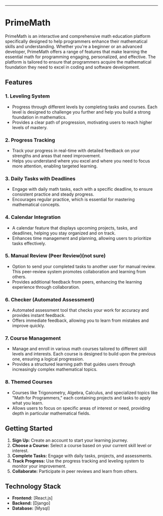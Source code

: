 

---

# **PrimeMath**

PrimeMath is an interactive and comprehensive math education platform specifically designed to help programmers enhance their mathematical skills and understanding. Whether you're a beginner or an advanced developer, PrimeMath offers a range of features that make learning the essential math for programming engaging, personalized, and effective. The platform is tailored to ensure that programmers acquire the mathematical foundation they need to excel in coding and software development.

## **Features**

### **1. Leveling System**
-  Progress through different levels by completing tasks and courses. Each level is designed to challenge you further and help you build a strong foundation in mathematics.
-  Provides a clear path of progression, motivating users to reach higher levels of mastery.

### **2. Progress Tracking**
- Track your progress in real-time with detailed feedback on your strengths and areas that need improvement.
- Helps you understand where you excel and where you need to focus more attention, enabling targeted learning.

### **3. Daily Tasks with Deadlines**
- Engage with daily math tasks, each with a specific deadline, to ensure consistent practice and steady progress.
- Encourages regular practice, which is essential for mastering mathematical concepts.

### **4. Calendar Integration**
- A calendar feature that displays upcoming projects, tasks, and deadlines, helping you stay organized and on track.
- Enhances time management and planning, allowing users to prioritize tasks effectively.

### **5. Manual Review (Peer Review)**(not sure)
- Option to send your completed tasks to another user for manual review. This peer-review system promotes collaboration and learning from others.
- Provides additional feedback from peers, enhancing the learning experience through collaboration.

### **6. Checker (Automated Assessment)**
- Automated assessment tool that checks your work for accuracy and provides instant feedback.
- Offers immediate feedback, allowing you to learn from mistakes and improve quickly.

### **7. Course Management**
- Manage and enroll in various math courses tailored to different skill levels and interests. Each course is designed to build upon the previous one, ensuring a logical progression.
- Provides a structured learning path that guides users through increasingly complex mathematical topics.

### **8. Themed Courses**
- Courses like Trigonometry, Algebra, Calculus, and specialized topics like "Math for Programmers," each containing projects and tasks to apply what you learn.
- Allows users to focus on specific areas of interest or need, providing depth in particular mathematical fields.

## **Getting Started**
1. **Sign Up:** Create an account to start your learning journey.
2. **Choose a Course:** Select a course based on your current skill level or interest.
3. **Complete Tasks:** Engage with daily tasks, projects, and assessments.
4. **Track Progress:** Use the progress tracking and leveling system to monitor your improvement.
5. **Collaborate:** Participate in peer reviews and learn from others.

## **Technology Stack**
- **Frontend:** [React.js]
- **Backend:** [Django]
- **Database:** [Mysql]
